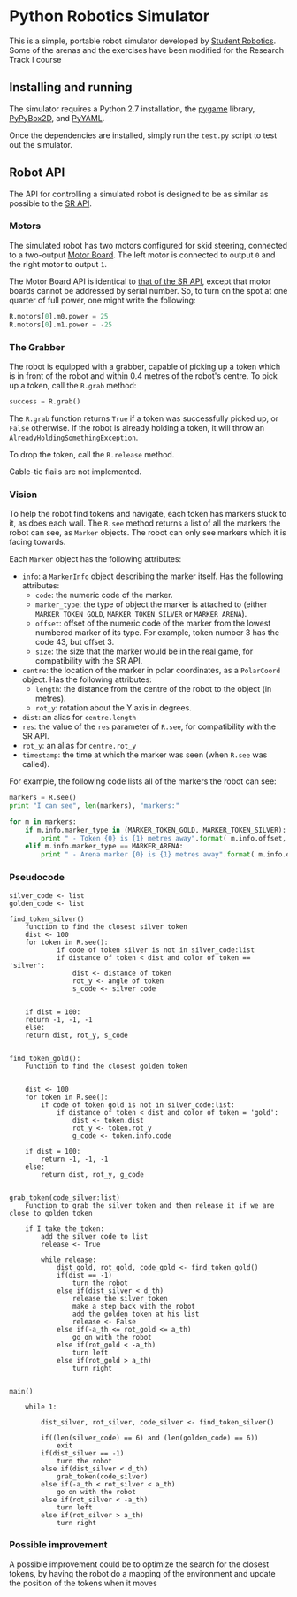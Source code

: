 Python Robotics Simulator
================================

This is a simple, portable robot simulator developed by [Student Robotics](https://studentrobotics.org).
Some of the arenas and the exercises have been modified for the Research Track I course

Installing and running
----------------------

The simulator requires a Python 2.7 installation, the [pygame](http://pygame.org/) library, [PyPyBox2D](https://pypi.python.org/pypi/pypybox2d/2.1-r331), and [PyYAML](https://pypi.python.org/pypi/PyYAML/).

Once the dependencies are installed, simply run the `test.py` script to test out the simulator.


Robot API
---------

The API for controlling a simulated robot is designed to be as similar as possible to the [SR API][sr-api].

### Motors ###

The simulated robot has two motors configured for skid steering, connected to a two-output [Motor Board](https://studentrobotics.org/docs/kit/motor_board). The left motor is connected to output `0` and the right motor to output `1`.

The Motor Board API is identical to [that of the SR API](https://studentrobotics.org/docs/programming/sr/motors/), except that motor boards cannot be addressed by serial number. So, to turn on the spot at one quarter of full power, one might write the following:

```python
R.motors[0].m0.power = 25
R.motors[0].m1.power = -25
```

### The Grabber ###

The robot is equipped with a grabber, capable of picking up a token which is in front of the robot and within 0.4 metres of the robot's centre. To pick up a token, call the `R.grab` method:

```python
success = R.grab()
```

The `R.grab` function returns `True` if a token was successfully picked up, or `False` otherwise. If the robot is already holding a token, it will throw an `AlreadyHoldingSomethingException`.

To drop the token, call the `R.release` method.

Cable-tie flails are not implemented.

### Vision ###

To help the robot find tokens and navigate, each token has markers stuck to it, as does each wall. The `R.see` method returns a list of all the markers the robot can see, as `Marker` objects. The robot can only see markers which it is facing towards.

Each `Marker` object has the following attributes:

* `info`: a `MarkerInfo` object describing the marker itself. Has the following attributes:
  * `code`: the numeric code of the marker.
  * `marker_type`: the type of object the marker is attached to (either `MARKER_TOKEN_GOLD`, `MARKER_TOKEN_SILVER` or `MARKER_ARENA`).
  * `offset`: offset of the numeric code of the marker from the lowest numbered marker of its type. For example, token number 3 has the code 43, but offset 3.
  * `size`: the size that the marker would be in the real game, for compatibility with the SR API.
* `centre`: the location of the marker in polar coordinates, as a `PolarCoord` object. Has the following attributes:
  * `length`: the distance from the centre of the robot to the object (in metres).
  * `rot_y`: rotation about the Y axis in degrees.
* `dist`: an alias for `centre.length`
* `res`: the value of the `res` parameter of `R.see`, for compatibility with the SR API.
* `rot_y`: an alias for `centre.rot_y`
* `timestamp`: the time at which the marker was seen (when `R.see` was called).

For example, the following code lists all of the markers the robot can see:

```python
markers = R.see()
print "I can see", len(markers), "markers:"

for m in markers:
    if m.info.marker_type in (MARKER_TOKEN_GOLD, MARKER_TOKEN_SILVER):
        print " - Token {0} is {1} metres away".format( m.info.offset, m.dist )
    elif m.info.marker_type == MARKER_ARENA:
        print " - Arena marker {0} is {1} metres away".format( m.info.offset, m.dist )
```

[sr-api]: https://studentrobotics.org/docs/programming/sr/

### Pseudocode ###

	silver_code <- list
	golden_code <- list

	find_token_silver()
		function to find the closest silver token
		dist <- 100
		for token in R.see():
	    		if code of token silver is not in silver_code:list
				if distance of token < dist and color of token == 'silver':
					dist <- distance of token
					rot_y <- angle of token
					s_code <- silver code
			
			
	    if dist = 100:
		return -1, -1, -1
	    else:
	   	return dist, rot_y, s_code
	   	
	   	
	find_token_gold():
		Function to find the closest golden token

		
		dist <- 100
		for token in R.see():
			if code of token gold is not in silver_code:list:
				if distance of token < dist and color of token = 'gold':
					dist <- token.dist
					rot_y <- token.rot_y
					g_code <- token.info.code
			
		if dist = 100:
			return -1, -1, -1
		else:
		   	return dist, rot_y, g_code
	   	
	   	
	grab_token(code_silver:list)
		Function to grab the silver token and then release it if we are close to golden token

		if I take the token:
			add the silver code to list
			release <- True
			
			while release:
				dist_gold, rot_gold, code_gold <- find_token_gold()
				if(dist == -1)
					turn the robot
				else if(dist_silver < d_th)
					release the silver token
					make a step back with the robot
					add the golden token at his list
					release <- False
				else if(-a_th <= rot_gold <= a_th)
					go on with the robot
				else if(rot_gold < -a_th)
					turn left
				else if(rot_gold > a_th)
					turn right
			
			
	main()
		
		while 1:
		
			dist_silver, rot_silver, code_silver <- find_token_silver()
			
			if((len(silver_code) == 6) and (len(golden_code) == 6))
				exit
			if(dist_silver == -1)
				turn the robot
			else if(dist_silver < d_th)
				grab_token(code_silver)	
			else if(-a_th < rot_silver < a_th)
				go on with the robot	
			else if(rot_silver < -a_th)
				turn left
			else if(rot_silver > a_th)
				turn right
				
### Possible improvement ###
A possible improvement could be to optimize the search for the closest tokens, by having the robot do a mapping of the environment and update the position of the tokens when it moves
